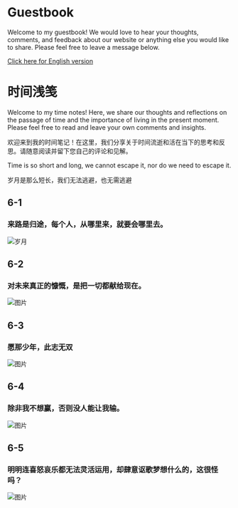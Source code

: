 # Guestbook
Welcome to my guestbook! We would love to hear your thoughts, comments, and feedback about our website or anything else you would like to share. Please feel free to leave a message below.</br>

[Click here for English version](./README-en.md)
# 时间浅笺
Welcome to my time notes! Here, we share our thoughts and reflections on the passage of time and the importance of living in the present moment. Please feel free to read and leave your own comments and insights.

欢迎来到我的时间笔记！在这里，我们分享关于时间流逝和活在当下的思考和反思。请随意阅读并留下您自己的评论和见解。

Time is so short and long, we cannot escape it, nor do we need to escape it.

岁月是那么短长，我们无法逃避，也无需逃避
## 6-1
 ### 来路是归途，每个人，从哪里来，就要会哪里去。
 ![岁月](https://source.unsplash.com/960x640/?time)
## 6-2
 ### 对未来真正的慷慨，是把一切都献给现在。
 ![图片](https://source.unsplash.com/960x640/?moment)
## 6-3
 ### 愿那少年，此志无双
 ![图片](https://source.unsplash.com/960x640/?Hero&courage&man)
## 6-4
 ### 除非我不想赢，否则没人能让我输。
  ![图片](https://source.unsplash.com/960x640/?Confidence&effort&determination)
## 6-5 
 ### 明明连喜怒哀乐都无法灵活运用，却肆意讴歌梦想什么的，这很怪吗？
![图片](https://source.unsplash.com/960x640/?梦想&追逐)
